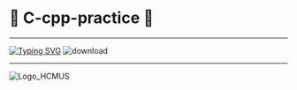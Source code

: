 # :orange_heart: C-cpp-practice :tada:
<!-- :star2: some practice assignments since I have learned C/Cplusplus :orange_heart: -->

___
<!-- <img src="https://user-images.githubusercontent.com/93416202/186070855-f6b632b5-88fb-4320-ab3d-baca1078d32e.png" width="225"/> -->


[![Typing SVG](https://readme-typing-svg.herokuapp.com?font=Fira+Code&size=15&duration=3000&pause=1000&center=true&vCenter=true&multiline=true&width=500&height=150&lines=%E2%9C%8C%EF%B8%8F+some+basic+assignments++in+C%2FCpp++are+stored+here+%F0%9F%98%85)](https://git.io/typing-svg)
<span width="225">
 ![download](https://user-images.githubusercontent.com/93416202/186070855-f6b632b5-88fb-4320-ab3d-baca1078d32e.png)
</span>

<!-- <img src="https://user-images.githubusercontent.com/93416202/186070855-f6b632b5-88fb-4320-ab3d-baca1078d32e.png" width="225" /> -->

___
<!--
<img align="center">
![download](https://user-images.githubusercontent.com/93416202/186070855-f6b632b5-88fb-4320-ab3d-baca1078d32e.png)
-->

![Logo_HCMUS](https://user-images.githubusercontent.com/93416202/186070817-09d7767a-bc82-450b-ae3b-ea19696c32f3.png)

